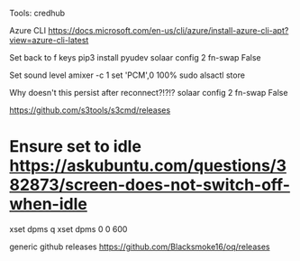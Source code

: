 Tools:
    credhub

Azure CLI
    https://docs.microsoft.com/en-us/cli/azure/install-azure-cli-apt?view=azure-cli-latest


Set back to f keys
    pip3 install pyudev
    solaar config 2 fn-swap False

Set sound level
    amixer -c 1 set 'PCM',0 100%
    sudo alsactl store

Why doesn't this persist after reconnect?!?!?
    solaar config 2 fn-swap False


https://github.com/s3tools/s3cmd/releases

# Ensure set to idle https://askubuntu.com/questions/382873/screen-does-not-switch-off-when-idle
xset dpms q
xset dpms 0 0 600

generic github releases
https://github.com/Blacksmoke16/oq/releases